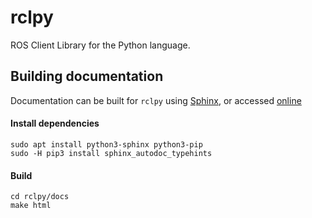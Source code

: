 # rclpy
ROS Client Library for the Python language.


## Building documentation

Documentation can be built for `rclpy` using [Sphinx](http://www.sphinx-doc.org/en/master/), or accessed [online](http://docs.ros2.org/latest/api/rclpy/index.html)

#### Install dependencies

    sudo apt install python3-sphinx python3-pip
    sudo -H pip3 install sphinx_autodoc_typehints

#### Build

    cd rclpy/docs
    make html
